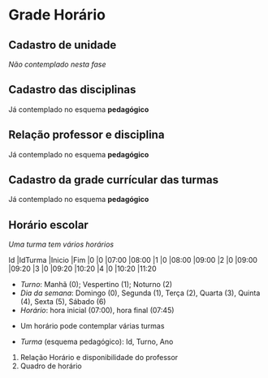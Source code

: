 # Grade Horário

## Cadastro de unidade

*Não contemplado nesta fase*

## Cadastro das disciplinas
   
Já contemplado no esquema **pedagógico**
   
## Relação professor e disciplina

Já contemplado no esquema **pedagógico**
   
## Cadastro da grade currícular das turmas

Já contemplado no esquema **pedagógico**

## Horário escolar

*Uma turma tem vários horários*

Id  |IdTurma    |Inicio |Fim
|0  |0          |07:00  |08:00 
|1  |0          |08:00  |09:00
|2  |0          |09:00  |09:20
|3  |0          |09:20  |10:20
|4  |0          |10:20  |11:20


- *Turno*: Manhã (0); Vespertino (1); Noturno (2)
- *Dia da semana*: Domingo (0), Segunda (1), Terça (2), Quarta (3), Quinta (4), Sexta (5), Sábado (6)
- *Horário*: hora inicial (07:00), hora final (07:45)

* Um horário pode contemplar várias turmas
  
- *Turma* (esquema pedagógico): Id, Turno, Ano

1. Relação Horário e disponibilidade do professor
2. Quadro de horário